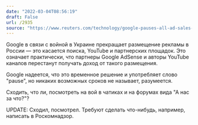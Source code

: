 ```yaml
---
date: "2022-03-04T08:56:19"
draft: False
url: /2935
source: "https://www.reuters.com/technology/google-pauses-all-ad-sales-russia-2022-03-04/"
---
```


Google в связи с войной в Украине прекращает размещение рекламы в России — это касается поиска, YouTube и партнерских площадок. Это означает практически, что партнеры Google AdSense и авторы YouTube каналов перестанут получать доход от такого размещения.

Google надеется, что это временное решение и употребляет слово "pause", но никаких возможных сроков не называет, разумеется.

Сходить, что ли, посмотреть на вой в чатиках и на форумах вида "А нас за что?"?

UPDATE: Сходил, посмотрел. Требуют сделать что-нибудь, например, написать в Роскомнадзор.
